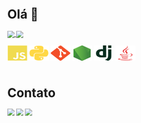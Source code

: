 <h1> Olá 👋 </h1> 

<div>
<a href="https://github.com/Luizedu10s">
<img height="150rem" align="center" src="https://github-readme-stats-sigma-five.vercel.app/api?username=Luizedu10s&show_icons=true&theme=radical&include_all_commits=true&count_private=true"/>
</a>
<a href="https://github.com/Luizedu10s">
  <img height="150rem" align="center" src="https://github-readme-stats-sigma-five.vercel.app/api/top-langs/?username=Luizedu10s&layout=compact&langs_count=7&theme=radical" />
</a></div><br>

  <div>
      <img align="center" alt="Javascript" height="35" width="45" src="https://raw.githubusercontent.com/devicons/devicon/master/icons/javascript/javascript-plain.svg">
      <img align="center" alt="Python" height="35" width="45" src="https://raw.githubusercontent.com/devicons/devicon/master/icons/python/python-plain.svg">
      <img align="center" alt="Git" height="35" width="45" src="https://raw.githubusercontent.com/devicons/devicon/master/icons/git/git-original.svg">
      <img align="center" alt="Nodejs" height="35" width="45" src="https://raw.githubusercontent.com/devicons/devicon/master/icons/nodejs/nodejs-original.svg">
      <img align="center" alt="Django" height="35" width="45" src="https://raw.githubusercontent.com/devicons/devicon/master/icons/django/django-plain.svg">
      <img align="center" alt="Java" height="35" width="45" src="https://raw.githubusercontent.com/devicons/devicon/master/icons/Java/Java-plain.svg">
  <br>
  </div><br>


  <div> 
    <h1>Contato</h1>
  <a href = "mailto:souzaeduardoluiz010@gmail.com"><img src="https://img.shields.io/badge/-Gmail-%23333?style=for-the-badge&logo=gmail&logoColor=white" target="_blank"></a>
  <a href="https://www.linkedin.com/in/luiz-eduardo-de-souza-8a237723b/" target="_blank"><img src="https://img.shields.io/badge/-LinkedIn-%230077B5?style=for-the-badge&logo=linkedin&logoColor=white" target="_blank"></a> 
  <a href = "https://wa.me/qr/YPOXIP5DNXHEM1"><img src="https://img.shields.io/badge/WhatsApp-25D366?style=for-the-badge&logo=whatsapp&logoColor=white"></a></div><br>

